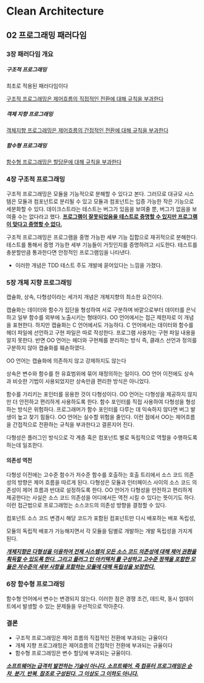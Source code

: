# Clean Architecture

## 02 프로그래밍 패러다임

### 3장 패러다임 개요

##### 구조적 프로그래밍

최초로 적용된 패러다임이다

<u>구조적 프로그래밍은 제어흐름의 직접적인 전환에 대해 규칙을 부과한다</u>

##### 객체 지향 프로그래밍

<u>객체지향 프로그래밍은 제어흐름의 간접적인 전환에 대해 규칙을 부과한다</u>

##### 함수형 프로그래밍

<u>함수형 프로그래밍은 할당문에 대해 규칙을 부과한다</u>

### 4장 구조적 프로그래밍

구조적 프로그래밍은 모듈을 기능적으로 분해할 수 있다고 본다. 그러므로 대규모 시스템은 모듈과 컴포넌트로 분리될 수 있고 모듈과 컴포넌트는 입증 가능한 작은 기능으로 세분화할 수 있다. 데이크스트라는 테스트는 버그가 있음을 보여줄 뿐, 버그가 없음을 보여줄 수는 없다라고 했다. **<u>프로그램이 잘못되었음을 테스트로 증명할 수 있지만 프로그램이 맞다고 증명할 수 없다.</u>**  

구조적 프로그래밍은 프로그램을 중명 가능한 세부 기능 집합으로 재귀적으로 분해한다. 테스트를 통해서 증명 가능한 세부 기능들이 거짓인지를 증명하려고 시도한다. 테스트를 충분할만큼 통과한다면 안정적인 프로그램임을 나타낸다.

- 이러한 개념은 TDD 테스트 주도 개발에 묻어있다는 느낌을 가졌다.

### 5장 개체 지향 프로그래밍

캡슐화, 상속, 다형성이라는 세가지 개념은 개체지향의 최소한 요건이다. 

캡슐화는 데이터와 함수가 집단을 형성하여 서로 구분하며 바깥으로부터 데이터를 은닉하고 일부 함수를 외부에 노출시키는 형태이다. OO 언어에서는 접근 제한자로 이 개념을 표현한다. 하지만 캡슐화는 C 언어에서도 가능하다. C 언어에서는 데이터와 함수를 헤더 파일에 선언하고 구현 파일은 따로 작성한다. 프로그램 사용자는 구현 파일 내용을 알지 못한다. 반면 OO 언어는 헤더와 구현체를 분리하는 방식 즉, 클래스 선언과 정의를 구분하지 않아 캡슐화를 훼손하였다. 

OO 언어는 캡슐화에 의존하지 않고 강제하지도 않는다

상속은 변수와 함수를 한 유효범위에 묶어 재정의하는 일이다. OO 언어 이전에도 상속과 비슷한 기법이 사용되었지만 상속만큼 편리한 방식은 아니었다.

함수를 가리키는 포인터를 응용한 것이 다형성이다. OO 언어는 다형성을 제공하지 않지만 더 안전하고 편리하게 사용하도록 한다. 함수 포인터를 직접 사용하여 다형성을 형성하는 방식은 위험하다. 프로그래머가 함수 포인터를 다루는 데 익숙하지 않다면 버그 발생이 높고 찾기 힘들다. OO 언어는 실수할 위험을 줄인다. 이런 점에서 OO는 제어흐름을 간접적으로 전환하는 규칙을 부과한다고 결론지어 진다.

다형성은 플러그인 방식으로 각 계층 혹은 컴포넌트 별로 독립적으로 역할을 수행하도록 하는데 일조한다.

#### 의존성 역전 

다형성 이전에는 고수준 함수가 저수준 함수를 호출하는 호출 트리에서 소스 코드 의존성의 방향은 제어 흐름을 따르게 된다. 다형성은 모듈과 인터페이스 사이의 소스 코드 의존성이 제어 흐름과 반대로 설정하도록 한다. OO 언어가 다형성을 안전하고 편리하게 제공한다는 사실은 소스 코드 의존성을 어디에서든 역전 시킬 수 있다는 뜻이기도 하다. 이런 접근법으로 프로그래멍는 소스코드의 의존성 방향을 결정할 수 있다.

컴포넌트 소스 코드 변경시 해당 코드가 포함된 컴포넌트만 다시 배포하는 배포 독립성,

모듈의 독립적 배포가 가능해지면서 각 모듈을 팀별로 개발하는 개발 독립성을 가지게 된다.

*<u>**개체지향은 다형성을 이용하여 전체 시스템의 모든 소스 코드 의존성에 대해 제어 권환을 획득할 수 있도록 한다. 그리고 플러그 인 아키텍처 를 구성하고 고수준 정책을 포함한 모듈은 저수준의 세부 사항을 포함하는 모듈에 대해 독립성을 보장한다.**</u>*

### 6장 함수형 프로그래밍

함수형 언어에서 변수는 변경되지 않는다. 이러한 점은 경쟁 조건, 데드락, 동시 업데이트에서 발생할 수 있는 문제들을 우선적으로 막아준다.



### 결론

- 구조적 프로그래밍은 제어 흐름의 직접적인 전환에 부과되는 규율이다
- 개체 지향 프로그래밍은 제어흐름의 간접적인 전환에 부과되는 규율이다
- 함수형 프로그래밍은 변수 할당에 부과되는 규율이다.



<u>***소프트웨어는 급격히 발전하는 기술이 아니다. 소프트웨어, 즉 컴퓨터 프로그래밍은 순차, 분기, 반복, 참조로 구성된다. 그 이상도 그 이하도 아니다.***</u>

